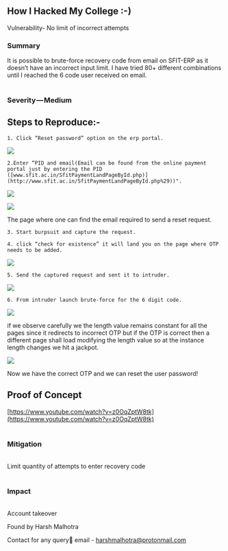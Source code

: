 ## How I Hacked My College :-)

Vulnerability- No limit of incorrect attempts

 ### Summary

It is possible to brute-force recovery code from email on SFIT-ERP as it doesn’t have an incorrect input limit. I have tried 80+ different combinations until I reached the 6 code user received on email.  
   
### Severity — Medium

## Steps to Reproduce:-  

```
1. Click “Reset password” option on the erp portal.
```
![](https://cdn-images-1.medium.com/max/720/1*aPTSDVivsckZnGhuBlLz5Q.png)

 ``` 
2.Enter “PID and email(Email can be found from the online payment portal just by entering the PID ([www.sfit.ac.in/SfitPaymentLandPageById.php)](http://www.sfit.ac.in/SfitPaymentLandPageById.php%29))".
```
![](https://cdn-images-1.medium.com/max/720/1*1uTXhswB6WHdQLMe0BD8KQ.png)

![](https://cdn-images-1.medium.com/max/720/1*ZWvmrg8o49uRZjq92if5oA.jpeg)

The page where one can find the email required to send a reset request. 

```
3. Start burpsuit and capture the request.  
```
```
4. click “check for existence” it will land you on the page where OTP needs to be added.
```
  

![](https://cdn-images-1.medium.com/max/720/1*3Ubk8iPeWSXHH9JRB6g6-g.jpeg)
```
5. Send the captured request and sent it to intruder.
```
![](https://cdn-images-1.medium.com/max/720/1*fpk4exXEn0bHyI5-PBs-DQ.png)

```
6. From intruder launch brute-force for the 6 digit code.
```
![](https://cdn-images-1.medium.com/max/720/1*ochmjcHBEJ2cFfpAOcKMng.png)

if we observe carefully we the length value remains constant for all the pages since it redirects to incorrect OTP but if the OTP is correct then a different page shall load modifying the length value so at the instance length changes we hit a jackpot.

![](https://cdn-images-1.medium.com/max/720/1*quTIS073owFi9fyxRPYyjQ.png)

Now we have the correct OTP and we can reset the user password! 

  

## Proof of Concept

[https://www.youtube.com/watch?v=z0OqZptW8tk](https://www.youtube.com/watch?v=z0OqZptW8tk)  
 

### Mitigation  
   
Limit quantity of attempts to enter recovery code  
   
### Impact  
   
Account takeover


Found by
Harsh Malhotra 

Contact for any query📧 email - harshmalhotra@protonmail.com
